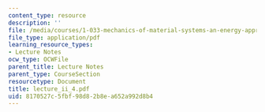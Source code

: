 ```yaml
---
content_type: resource
description: ''
file: /media/courses/1-033-mechanics-of-material-systems-an-energy-approach-fall-2003/8170527c5fbf98d82b8ea652a992d8b4_lecture_ii_4.pdf
file_type: application/pdf
learning_resource_types:
- Lecture Notes
ocw_type: OCWFile
parent_title: Lecture Notes
parent_type: CourseSection
resourcetype: Document
title: lecture_ii_4.pdf
uid: 8170527c-5fbf-98d8-2b8e-a652a992d8b4
---
```

